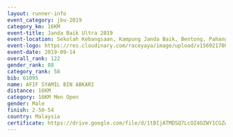```yaml
---
layout: runner-info 
event_category: jbu-2019 
category_km: 16KM 
event-title: Janda Baik Ultra 2019  
event-location: Sekolah Kebangsaan, Kampung Janda Baik, Bentong, Pahang, Malaysia 
event-logo: https://res.cloudinary.com/raceyaya/image/upload/v1569217009/logo/janda-baik_vch1pc.jpg 
event-date: 2019-09-14 
overall_rank: 122
gender_rank: 88
category_rank: 58
bib: 61095
name: AFIF SYAMIL BIN ABKARI
distance: 16KM
category: 16KM Men Open
gender: Male
finish: 2-50-54
country: Malaysia
certificate: https://drive.google.com/file/d/1tBIjATMDSQ7LcOZ4OZWY1CGZw5oAeACM/view?usp=sharing
---
```


